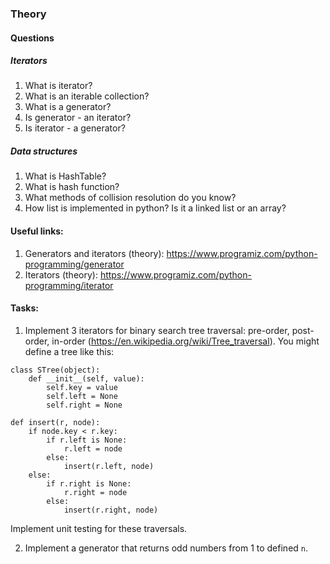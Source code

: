 ### Theory

#### Questions

##### Iterators
 
1. What is iterator?
2. What is an iterable collection?
3. What is a generator? 
4. Is generator - an iterator?
5. Is iterator - a generator? 

##### Data structures

1. What is HashTable? 
2. What is hash function? 
3. What methods of collision resolution do you know? 
4. How list is implemented in python? Is it a linked list or an array?

#### Useful links: 

1. Generators and iterators (theory): https://www.programiz.com/python-programming/generator
2. Iterators (theory): https://www.programiz.com/python-programming/iterator


#### Tasks:
1. Implement 3 iterators for binary search tree traversal: pre-order, post-order, in-order (https://en.wikipedia.org/wiki/Tree_traversal). You might define a tree like this:
```
class STree(object):
    def __init__(self, value):
        self.key = value
        self.left = None
        self.right = None

def insert(r, node):
    if node.key < r.key:
        if r.left is None:
            r.left = node
        else:
            insert(r.left, node)
    else:
        if r.right is None:
            r.right = node
        else:
            insert(r.right, node)
```
Implement unit testing for these traversals. 

2. Implement a generator that returns odd numbers from 1 to defined `n`. 
